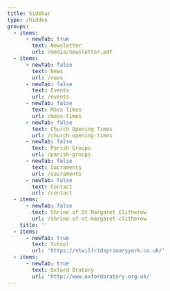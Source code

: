 ```yaml
---
title: Sidebar
type: /hidden
groups:
  - items:
      - newTab: true
        text: Newsletter
        url: /media/newsletter.pdf
  - items:
      - newTab: false
        text: News
        url: /news
      - newTab: false
        text: Events
        url: /events
      - newTab: false
        text: Mass Times
        url: /mass-times
      - newTab: false
        text: Church Opening Times
        url: /church-opening-times
      - newTab: false
        text: Parish Groups
        url: /parish-groups
      - newTab: false
        text: Sacraments
        url: /sacraments
      - newTab: false
        text: Contact
        url: /contact
  - items:
      - newTab: false
        text: Shrine of St Margaret Clitherow
        url: /shrine-of-st-margaret-clitherow
    title: ''
  - items:
      - newTab: true
        text: School
        url: 'https://stwilfridsprimaryyork.co.uk/'
  - items:
      - newTab: true
        text: Oxford Oratory
        url: 'http://www.oxfordoratory.org.uk/'
---
```


